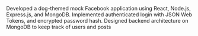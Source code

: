 Developed a dog-themed mock Facebook application using React, Node.js, Express.js, and MongoDB. Implemented authenticated login with JSON Web Tokens, and encrypted password hash. Designed backend architecture on MongoDB to keep track of users and posts
